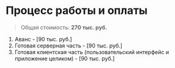 # Процесс работы и оплаты

> Общая стоимость: **270 тыс. руб.**

1. Аванс - [90 тыс. руб.]
2. Готовая серверная часть - [90 тыс. руб.]
3. Готовая клиентская часть (пользовательский интерфейс и приложение целиком) - [90 тыс. руб.]
